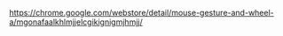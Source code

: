 https://chrome.google.com/webstore/detail/mouse-gesture-and-wheel-a/mgonafaalkhlmjjelcgikignigmjhmjj/
